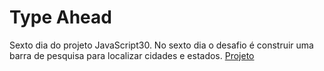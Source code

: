 # Type Ahead
Sexto dia do projeto JavaScript30. 
No sexto dia o desafio é construir uma barra de pesquisa para localizar cidades e estados.
<a href="">Projeto</a>
